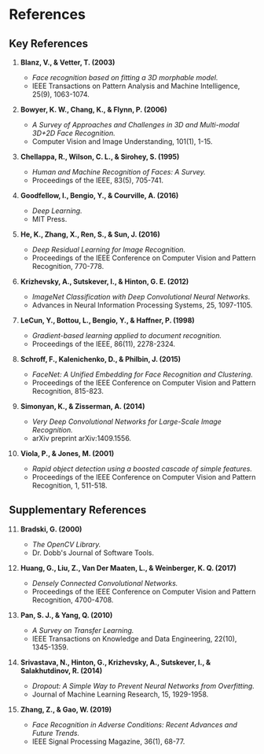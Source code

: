 # References

## Key References

1. **Blanz, V., & Vetter, T. (2003)**
   - *Face recognition based on fitting a 3D morphable model.*
   - IEEE Transactions on Pattern Analysis and Machine Intelligence, 25(9), 1063-1074.

2. **Bowyer, K. W., Chang, K., & Flynn, P. (2006)**
   - *A Survey of Approaches and Challenges in 3D and Multi-modal 3D+2D Face Recognition.*
   - Computer Vision and Image Understanding, 101(1), 1-15.

3. **Chellappa, R., Wilson, C. L., & Sirohey, S. (1995)**
   - *Human and Machine Recognition of Faces: A Survey.*
   - Proceedings of the IEEE, 83(5), 705-741.

4. **Goodfellow, I., Bengio, Y., & Courville, A. (2016)**
   - *Deep Learning.*
   - MIT Press.

5. **He, K., Zhang, X., Ren, S., & Sun, J. (2016)**
   - *Deep Residual Learning for Image Recognition.*
   - Proceedings of the IEEE Conference on Computer Vision and Pattern Recognition, 770-778.

6. **Krizhevsky, A., Sutskever, I., & Hinton, G. E. (2012)**
   - *ImageNet Classification with Deep Convolutional Neural Networks.*
   - Advances in Neural Information Processing Systems, 25, 1097-1105.

7. **LeCun, Y., Bottou, L., Bengio, Y., & Haffner, P. (1998)**
   - *Gradient-based learning applied to document recognition.*
   - Proceedings of the IEEE, 86(11), 2278-2324.

8. **Schroff, F., Kalenichenko, D., & Philbin, J. (2015)**
   - *FaceNet: A Unified Embedding for Face Recognition and Clustering.*
   - Proceedings of the IEEE Conference on Computer Vision and Pattern Recognition, 815-823.

9. **Simonyan, K., & Zisserman, A. (2014)**
   - *Very Deep Convolutional Networks for Large-Scale Image Recognition.*
   - arXiv preprint arXiv:1409.1556.

10. **Viola, P., & Jones, M. (2001)**
    - *Rapid object detection using a boosted cascade of simple features.*
    - Proceedings of the IEEE Conference on Computer Vision and Pattern Recognition, 1, 511-518.

## Supplementary References

11. **Bradski, G. (2000)**
    - *The OpenCV Library.*
    - Dr. Dobb's Journal of Software Tools.

12. **Huang, G., Liu, Z., Van Der Maaten, L., & Weinberger, K. Q. (2017)**
    - *Densely Connected Convolutional Networks.*
    - Proceedings of the IEEE Conference on Computer Vision and Pattern Recognition, 4700-4708.

13. **Pan, S. J., & Yang, Q. (2010)**
    - *A Survey on Transfer Learning.*
    - IEEE Transactions on Knowledge and Data Engineering, 22(10), 1345-1359.

14. **Srivastava, N., Hinton, G., Krizhevsky, A., Sutskever, I., & Salakhutdinov, R. (2014)**
    - *Dropout: A Simple Way to Prevent Neural Networks from Overfitting.*
    - Journal of Machine Learning Research, 15, 1929-1958.

15. **Zhang, Z., & Gao, W. (2019)**
    - *Face Recognition in Adverse Conditions: Recent Advances and Future Trends.*
    - IEEE Signal Processing Magazine, 36(1), 68-77.

